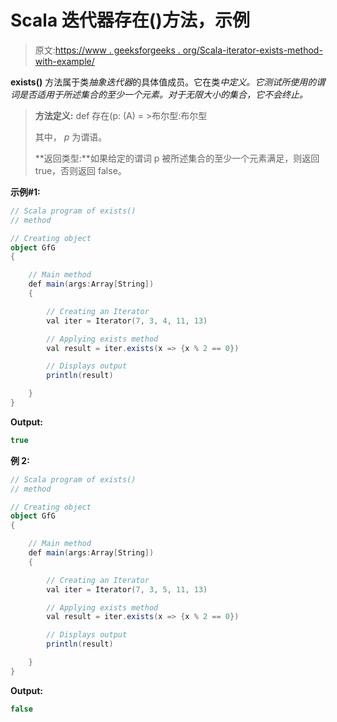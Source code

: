 # Scala 迭代器存在()方法，示例

> 原文:[https://www . geeksforgeeks . org/Scala-iterator-exists-method-with-example/](https://www.geeksforgeeks.org/scala-iterator-exists-method-with-example/)

**exists()** 方法属于类*抽象迭代器*的具体值成员。它在类*中定义。它测试所使用的谓词是否适用于所述集合的至少一个元素。对于无限大小的集合，它不会终止。*

> **方法定义:** def 存在(p: (A) = >布尔型:布尔型
> 
> 其中， *p* 为谓语。
> 
> **返回类型:**如果给定的谓词 p 被所述集合的至少一个元素满足，则返回 true，否则返回 false。

**示例#1:**

```scala
// Scala program of exists()
// method

// Creating object
object GfG
{ 

    // Main method
    def main(args:Array[String])
    {

        // Creating an Iterator 
        val iter = Iterator(7, 3, 4, 11, 13)

        // Applying exists method
        val result = iter.exists(x => {x % 2 == 0})

        // Displays output
        println(result)

    }
}
```

**Output:**

```scala
true

```

**例 2:**

```scala
// Scala program of exists()
// method

// Creating object
object GfG
{ 

    // Main method
    def main(args:Array[String])
    {

        // Creating an Iterator 
        val iter = Iterator(7, 3, 5, 11, 13)

        // Applying exists method
        val result = iter.exists(x => {x % 2 == 0})

        // Displays output
        println(result)

    }
}
```

**Output:**

```scala
false

```